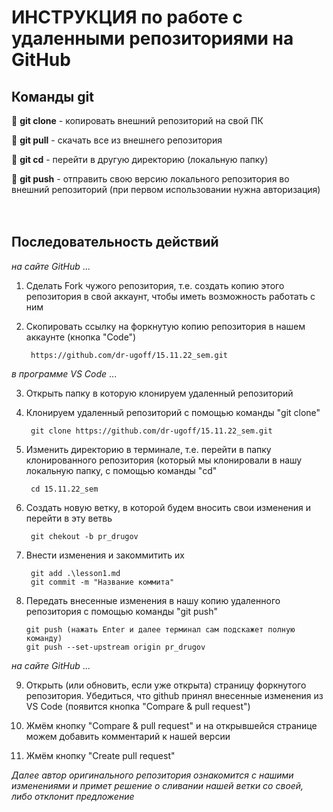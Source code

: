# ИНСТРУКЦИЯ по работе с удаленными репозиториями на GitHub

## Команды git

🔸 **git clone** - копировать внешний репозиторий на свой ПК

🔸 **git pull** - скачать все из внешнего репозитория

🔸 **git cd** - перейти в другую директорию (локальную папку)

🔸 **git push** - отправить свою версию локального репозитория во внешний репозиторий (при первом использовании нужна авторизация)

ㅤ

## Последовательность действий

_на сайте GitHub_ ...

1.  Сделать Fork чужого репозитория, т.е. создать копию этого репозитория в свой аккаунт, чтобы иметь возможность работать с ним

2. Скопировать ссылку на форкнутую копию репозитория в нашем аккаунте (кнопка "Code")

        https://github.com/dr-ugoff/15.11.22_sem.git

_в программе VS Code_ ...

3. Открыть папку в которую клонируем удаленный репозиторий

4. Клонируем удаленный репозиторий с помощью команды "git clone"

        git clone https://github.com/dr-ugoff/15.11.22_sem.git

5. Изменить директорию в терминале, т.е. перейти в папку клонированного репозитория (который мы клонировали в нашу локальную папку, с помощью команды "cd" 

        cd 15.11.22_sem

6. Создать новую ветку, в которой будем вносить свои изменения и перейти в эту ветвь

        git chekout -b pr_drugov

7. Внести изменения и закоммитить их

        git add .\lesson1.md
        git commit -m "Название коммита"

8. Передать внесенные изменения в нашу копию удаленного репозитория с помощью команды "git push"

       git push (нажать Enter и далее терминал сам подскажет полную команду)
       git push --set-upstream origin pr_drugov

_на сайте GitHub_ ...

9. Открыть (или обновить, если уже открыта) страницу форкнутого репозитория. Убедиться, что github принял внесенные изменения из VS Code (появится кнопка "Compare & pull request")

10. Жмём кнопку "Compare & pull request" и на открывшейся странице можем добавить комментарий к нашей версии

11. Жмём кнопку "Create pull request"

_Далее автор оригинального репозитория ознакомится с нашими изменениями и примет решение о сливании нашей ветки со своей, либо отклонит предложение_